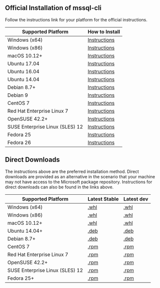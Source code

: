 ## Official Installation of mssql-cli

Follow the instructions link for your platform for the official instructions.

| Supported Platform                         |How to Install                |
|--------------------------------------------|------------------------------|
|  Windows (x64)                             |[Instructions][in-windows]    |
|  Windows (x86)                             |[Instructions][in-windows]    |
|  macOS 10.12+                              |[Instructions][in-macos]      |
|  Ubuntu 17.04                              |[Instructions][in-ubuntu17]   |
|  Ubuntu 16.04                              |[Instructions][in-ubuntu16]   |
|  Ubuntu 14.04                              |[Instructions][in-ubuntu14]   |
|  Debian 8.7+                               |[Instructions][in-debian8]    |
|  Debian 9                                  |[Instructions][in-debian9]    |
|  CentOS 7                                  |[Instructions][in-centos]     |
|  Red Hat Enterprise Linux 7                |[Instructions][in-rhel7]      |
|  OpenSUSE 42.2+                            |[Instructions][in-opensuse42] |
|  SUSE Enterprise Linux (SLES) 12           |[Instructions][in-sles12]     |
|  Fedora 25                                 |[Instructions][in-fedora25]   |
|  Fedora 26                                 |[Instructions][in-fedora26]   |

[in-windows]: https://github.com/dbcli/mssql-cli/blob/master/doc/installation/windows.md#windows-installation
[in-macos]: https://github.com/dbcli/mssql-cli/blob/master/doc/installation/macos.md#macos-installation
[in-ubuntu14]: https://github.com/dbcli/mssql-cli/blob/master/doc/installation/linux.md#ubuntu-1404
[in-ubuntu16]: https://github.com/dbcli/mssql-cli/blob/master/doc/installation/linux.md#ubuntu-1604
[in-ubuntu17]: https://github.com/dbcli/mssql-cli/blob/master/doc/installation/linux.md#ubuntu-1704
[in-debian8]: https://github.com/dbcli/mssql-cli/blob/master/doc/installation/linux.md#debian-8
[in-debian9]: https://github.com/dbcli/mssql-cli/blob/master/doc/installation/linux.md#debian-9
[in-centos]: https://github.com/dbcli/mssql-cli/blob/master/doc/installation/linux.md#centos-7
[in-rhel7]: https://github.com/dbcli/mssql-cli/blob/master/doc/installation/linux.md#red-hat-enterprise-linux-rhel-7
[in-opensuse42]: https://github.com/dbcli/mssql-cli/blob/master/doc/installation/linux.md#opensuse-422
[in-sles12]: https://github.com/dbcli/mssql-cli/blob/master/doc/installation/linux.md#sles-12
[in-fedora25]: https://github.com/dbcli/mssql-cli/blob/master/doc/installation/linux.md#fedora-25
[in-fedora26]: https://github.com/dbcli/mssql-cli/blob/master/doc/installation/linux.md#fedora-26


## Direct Downloads

The instructions above are the preferred installation method. Direct downloads are provided as an alternative in the 
scenario that your machine may not have access to the Microsoft package repository. Instructions for direct downloads can
also be found in the links above.

| Supported Platform                         |Latest Stable                 |Latest dev               |
|--------------------------------------------|------------------------------|-------------------------|
|  Windows (x64)                             |[.whl][whl-win-x64]           |[.whl][whl-win-x64-daily]|
|  Windows (x86)                             |[.whl][whl-win-x86]           |[.whl][whl-win-x86-daily]|
|  macOS 10.12+                              |[.whl][whl-macos]             |[.whl][whl-macos-daily]  |
|  Ubuntu 14.04+                             |[.deb][deb]                   |[.deb][deb-daily]        |
|  Debian 8.7+                               |[.deb][deb]                   |[.deb][deb-daily]        |
|  CentOS 7                                  |[.rpm][rpm]                   |[.rpm][rpm-daily]        |
|  Red Hat Enterprise Linux 7                |[.rpm][rpm]                   |[.rpm][rpm-daily]        |
|  OpenSUSE 42.2+                            |[.rpm][rpm]                   |[.rpm][rpm-daily]        |
|  SUSE Enterprise Linux (SLES) 12           |[.rpm][rpm]                   |[.rpm][rpm-daily]        |
|  Fedora 25+                                |[.rpm][rpm]                   |[.rpm][rpm-daily]        |

[whl-win-x64-daily]: https://mssqlcli.blob.core.windows.net/daily/whl/mssql-cli/mssql_cli-dev-latest-py2.py3-none-win_amd64.whl
[whl-win-x86-daily]: https://mssqlcli.blob.core.windows.net/daily/whl/mssql-cli/mssql_cli-dev-latest-py2.py3-none-win32.whl
[whl-macos-daily]: https://mssqlcli.blob.core.windows.net/daily/whl/mssql-cli/mssql_cli-dev-latest-py2.py3-none-macosx_10_11_intel.whl

[deb-daily]: https://mssqlcli.blob.core.windows.net/daily/deb/mssql-cli-dev-latest.deb
[rpm-daily]: https://mssqlcli.blob.core.windows.net/daily/rpm/mssql-cli-dev-latest.rpm

[deb]: https://packages.microsoft.com/ubuntu/14.04/prod/pool/main/m/mssql-cli/mssql-cli_0.15.0-1_all.deb
[rpm]: https://packages.microsoft.com/rhel/7/prod/mssql-cli-0.15.0-1.el7.x86_64.rpm
[whl-win-x64]: https://files.pythonhosted.org/packages/79/31/1be42f3632a30bb126e02cda4312b797f5f2cdef60b9c62596196a475037/mssql_cli-0.15.0-py2.py3-none-win_amd64.whl
[whl-win-x86]: https://files.pythonhosted.org/packages/21/8c/9829c2094b4f179f9c2f4548b2ba089867f84a3758cb70575ef2a905e877/mssql_cli-0.15.0-py2.py3-none-win32.whl
[whl-macos]: https://files.pythonhosted.org/packages/43/5d/c9af6aec5b491e7b0c5ccf00b4b8062282d6c4cfb4c0417891bd6013e299/mssql_cli-0.15.0-py2.py3-none-macosx_10_11_intel.whl
